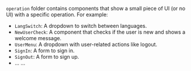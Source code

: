 `operation` folder contains components that show a small piece of UI (or no UI) with a specific operation. For example:

 - `LangSwitch`: A dropdown to switch between languages.
 - `NewUserCheck`: A component that checks if the user is new and shows a welcome message.
 - `UserMenu`: A dropdown with user-related actions like logout.
 - `SignIn`: A form to sign in.
 - `SignOut`: A form to sign up.
 - ... ...

